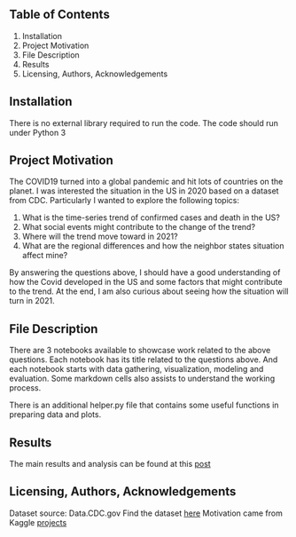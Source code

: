 
## **Table of Contents**
1. Installation
2. Project Motivation
3. File Description
4. Results
5. Licensing, Authors, Acknowledgements

## **Installation**
There is no external library required to run the code. The code should run under Python 3

## **Project Motivation**

The COVID19 turned into a global pandemic and hit lots of countries on the planet. I was interested the situation in the US in 2020 based on a dataset from CDC.
Particularly I wanted to explore the following topics:

1. What is the time-series trend of confirmed cases and death in the US?
2. What social events might contribute to the change of the trend?
3. Where will the trend move toward in 2021?
4. What are the regional differences and how the neighbor states situation affect mine? 

By answering the questions above, I should have a good understanding of how the Covid developed in the US and some factors that might contribute to the trend.
At the end, I am also curious about seeing how the situation will turn in 2021. 

## **File Description**
There are 3 notebooks available to showcase work related to the above questions. Each notebook has its title related to the questions above. And each notebook starts with data gathering, visualization, modeling and evaluation. Some markdown cells also assists to understand the working process.

There is an additional helper.py file that contains some useful functions in preparing data and plots.

## **Results**
The main results and analysis can be found at this [post](https://micluan41.medium.com/how-does-the-covid-progress-in-the-us-a75d18f477de)

## **Licensing, Authors, Acknowledgements**
Dataset source: Data.CDC.gov
Find the dataset [here](https://data.cdc.gov/Case-Surveillance/United-States-COVID-19-Cases-and-Deaths-by-State-o/9mfq-cb36)
Motivation came from Kaggle [projects](https://www.kaggle.com/therealcyberlord/coronavirus-covid-19-visualization-prediction/notebook)
